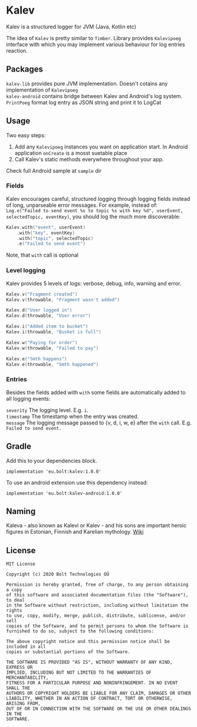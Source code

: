 # Kalev

Kalev is a structured logger for JVM (Java, Kotlin etc)

The idea of `Kalev` is pretty similar to `Timber`. Library provides `Kalevipoeg` interface with which you may implement various behaviour for log entries reaction.

## Packages

`kalev-lib` provides pure JVM implementation. Doesn't cotains any implementation of `Kalevipoeg`  
`kalev-android` contains bridge between Kalev and Android's log system. `PrintPoeg` format log entry as JSON string and print it to LogCat


## Usage

Two easy steps:

1. Add any `Kalevipoeg` instances you want on application start. In Android application `onCreate` is a mosst suetable place
2. Call Kalev's static methods everywhere throughout your app.

Check full Android sample at `sample` dir

### Fields

Kalev encourages careful, structured logging through logging fields instead of long, unparseable error messages. For example, instead of: `Log.e("Failed to send event %s to topic %s with key %d", userEvent, selectedTopic, eventKey)`, you should log the much more discoverable:

```kotlin
Kalev.with("event", userEvent)
    .with("key", eventKey)
    .with("topic", selectedTopic)
    .e("Failed to send event")
```

Note, that `with` call is optional

### Level logging

Kalev provides 5 levels of logs: verbose, debug, info, warning and error.

```kotlin
Kalev.v("Fragment created")
Kalev.v(throwable, "Fragment wasn't added")

Kalev.d("User logged in")
Kalev.d(throwable, "User error")

Kalev.i("Added item to bucket")
Kalev.i(throwable, "Busket is full")

Kalev.w("Paying for order")
Kalev.w(throwable, "Failed to pay")

Kalev.e("Smth happens")
Kalev.e(throwable, "Smth happened")
```

### Entries

Besides the fields added with `with` some fields are automatically added to all logging events:

`severity` The logging level. E.g. `i`.  
`timestamp` The timestamp when the entry was created.  
`message` The logging message passed to {v, d, i, w, e} after the `with` call. E.g. `Failed to send event.`

## Gradle
Add this to your dependencies block.
```
implementation 'eu.bolt:kalev:1.0.0'
```

To use an android extension use this dependency instead:
```
implementation 'eu.bolt:kalev-android:1.0.0'
```

## Naming

Kaleva - also known as Kalevi or Kalev - and his sons are important heroic figures in Estonian, Finnish and Karelian mythology. [Wiki](https://en.wikipedia.org/wiki/Kalevi_(mythology))

## License
```
MIT License

Copyright (c) 2020 Bolt Technologies OÜ

Permission is hereby granted, free of charge, to any person obtaining a copy
of this software and associated documentation files (the "Software"), to deal
in the Software without restriction, including without limitation the rights
to use, copy, modify, merge, publish, distribute, sublicense, and/or sell
copies of the Software, and to permit persons to whom the Software is
furnished to do so, subject to the following conditions:

The above copyright notice and this permission notice shall be included in all
copies or substantial portions of the Software.

THE SOFTWARE IS PROVIDED "AS IS", WITHOUT WARRANTY OF ANY KIND, EXPRESS OR
IMPLIED, INCLUDING BUT NOT LIMITED TO THE WARRANTIES OF MERCHANTABILITY,
FITNESS FOR A PARTICULAR PURPOSE AND NONINFRINGEMENT. IN NO EVENT SHALL THE
AUTHORS OR COPYRIGHT HOLDERS BE LIABLE FOR ANY CLAIM, DAMAGES OR OTHER
LIABILITY, WHETHER IN AN ACTION OF CONTRACT, TORT OR OTHERWISE, ARISING FROM,
OUT OF OR IN CONNECTION WITH THE SOFTWARE OR THE USE OR OTHER DEALINGS IN THE
SOFTWARE.
```
